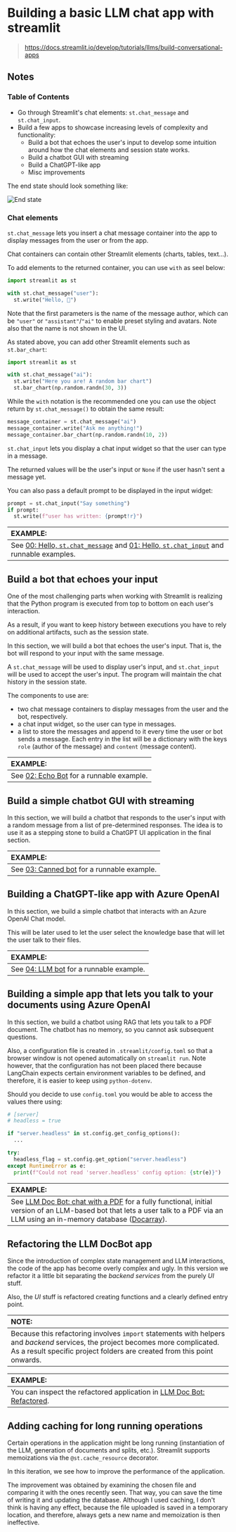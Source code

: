 # Building a basic LLM chat app with streamlit
> https://docs.streamlit.io/develop/tutorials/llms/build-conversational-apps

## Notes

### Table of Contents

+ Go through Streamlit's chat elements: `st.chat_message` and `st.chat_input`.
+ Build a few apps to showcase increasing levels of complexity and functionality:
  + Build a bot that echoes the user's input to develop some intuition around how the chat elements and session state works.
  + Build a chatbot GUI with streaming
  + Build a ChatGPT-like app
  + Misc improvements

The end state should look something like:

![End state](pics/end-state.png)

### Chat elements

`st.chat_message` lets you insert a chat message container into the app to display messages from the user or from the app.

Chat containers can contain other Streamlit elements (charts, tables, text...).

To add elements to the returned container, you can use `with` as seel below:

```python
import streamlit as st

with st.chat_message("user"):
  st.write("Hello, 👋")
```

Note that the first parameters is the name of the message author, which can be `"user"` or `"assistant"`/`"ai"` to enable preset styling and avatars. Note also that the name is not shown in the UI.

As stated above, you can add other Streamlit elements such as `st.bar_chart`:

```python
import streamlit as st

with st.chat_message("ai"):
  st.write("Here you are! A random bar chart")
  st.bar_chart(np.random.randn(30, 3))
```

While the `with` notation is the recommended one you can use the object return by `st.chat_message()` to obtain the same result:

```python
message_container = st.chat_message("ai")
message_container.write("Ask me anything!")
message_container.bar_chart(np.random.randn(10, 2))
```

`st.chat_input` lets you display a chat input widget so that the user can type in a message.

The returned values will be the user's input or `None` if the user hasn't sent a message yet.

You can also pass a default prompt to be displayed in the input widget:

```python
prompt = st.chat_input("Say something")
if prompt:
  st.write(f"user has written: {prompt!r}")
```

| EXAMPLE: |
| :------- |
| See [00: Hello, `st.chat_message`](01-first-steps/docschat/00_hello_chat_message.py) and [01: Hello, `st.chat_input`](01-first-steps/docschat/01_hello_chat_input.py) and runnable examples. |

## Build a bot that echoes your input

One of the most challenging parts when working with Streamlit is realizing that the Python program is executed from top to bottom on each user's interaction.

As a result, if you want to keep history between executions you have to rely on additional artifacts, such as the session state.

In this section, we will build a bot that echoes the user's input. That is, the bot will respond to your input with the same message.

A `st.chat_message` will be used to display user's input, and `st.chat_input` will be used to accept the user's input. The program will maintain the chat history in the session state.

The components to use are:
+ two chat message containers to display messages from the user and the bot, respectively.
+ a chat input widget, so the user can type in messages.
+ a list to store the messages and append to it every time the user or bot sends a message. Each entry in the list will be a dictionary with the keys `role` (author of the message) and `content` (message content).

| EXAMPLE: |
| :------- |
| See [02: Echo Bot](01-first-steps/docschat/02_echo_bot.py) for a runnable example. |

## Build a simple chatbot GUI with streaming

In this section, we will build a chatbot that responds to the user's input with a random message from a list of pre-determined responses. The idea is to use it as a stepping stone to build a ChatGPT UI application in the final section.

| EXAMPLE: |
| :------- |
| See [03: Canned bot](01-first-steps/docschat/03_canned_bot.py) for a runnable example. |

## Building a ChatGPT-like app with Azure OpenAI

In this section, we build a simple chatbot that interacts with an Azure OpenAI Chat model.

This will be later used to let the user select the knowledge base that will let the user talk to their files.

| EXAMPLE: |
| :------- |
| See [04: LLM bot](01-first-steps/docschat/04_llm_bot.py) for a runnable example. |

## Building a simple app that lets you talk to your documents using Azure OpenAI

In this section, we build a chatbot using RAG that lets you talk to a PDF document. The chatbot has no memory, so you cannot ask subsequent questions.

Also, a configuration file is created in `.streamlit/config.toml` so that a browser window is not opened automatically on `streamlit run`. Note however, that the configuration has not been placed there because LangChain expects certain environment variables to be defined, and therefore, it is easier to keep using `python-dotenv`.

Should you decide to use `config.toml` you would be able to access the values there using:

```python
# [server]
# headless = true

if "server.headless" in st.config.get_config_options():
  ...

try:
  headless_flag = st.config.get_option("server.headless")
except RuntimeError as e:
  print(f"Could not read 'server.headless' config option: {str(e)}")
```

| EXAMPLE: |
| :------- |
| See [LLM Doc Bot: chat with a PDF](01-first-steps/docschat/05_llm_docbot.py) for a fully functional, initial version of an LLM-based bot that lets a user talk to a PDF via an LLM using an in-memory database ([Docarray](https://github.com/docarray/docarray)). |

## Refactoring the LLM DocBot app

Since the introduction of complex state management and LLM interactions, the code of the app has become overly complex and ugly. In this version we refactor it a little bit separating the *backend services* from the purely *UI* stuff.

Also, the *UI* stuff is refactored creating functions and a clearly defined entry point.

| NOTE: |
| :---- |
| Because this refactoring involves `import` statements with helpers and *backend* services, the project becomes more complicated. As a result specific project folders are created from this point onwards. |

| EXAMPLE: |
| :------- |
| You can inspect the refactored application in [LLM Doc Bot: Refactored](02-docschat-initial-refactoring/). |

## Adding caching for long running operations

Certain operations in the application might be long running (instantiation of the LLM, generation of documents and splits, etc.). Streamlit supports memoizations via the `@st.cache_resource` decorator.

In this iteration, we see how to improve the performance of the application.

The improvement was obtained by examining the chosen file and comparing it with the ones recently seen. That way, you can save the time of writing it and updating the database. Although I used caching, I don't think is having any effect, because the file uploaded is saved in a temporary location, and therefore, always gets a new name and memoization is then ineffective.